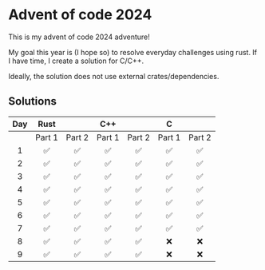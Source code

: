 # Advent of code 2024

This is my advent of code 2024 adventure!

My goal this year is (I hope so) to resolve everyday challenges using rust. If I have time, I create a solution for C/C++.

Ideally, the solution does not use external crates/dependencies.

## Solutions

|  Day  |  Rust  |        |  C++   |        |   C    |        |
| :---: | :----: | :----: | :----: | :----: | :----: | :----: |
|       | Part 1 | Part 2 | Part 1 | Part 2 | Part 1 | Part 2 |
|   1   |   ✅    |   ✅    |   ✅    |   ✅    |   ✅    |   ✅    |
|   2   |   ✅    |   ✅    |   ✅    |   ✅    |   ✅    |   ✅    |
|   3   |   ✅    |   ✅    |   ✅    |   ✅    |   ✅    |   ✅    |
|   4   |   ✅    |   ✅    |   ✅    |   ✅    |   ✅    |   ✅    |
|   5   |   ✅    |   ✅    |   ✅    |   ✅    |   ✅    |   ✅    |
|   6   |   ✅    |   ✅    |   ✅    |   ✅    |   ✅    |   ✅    |
|   7   |   ✅    |   ✅    |   ✅    |   ✅    |   ✅    |   ✅    |
|   8   |   ✅    |   ✅    |   ✅    |   ✅    |   ❌    |   ❌    |
|   9   |   ✅    |   ✅    |   ✅    |   ✅    |   ❌    |   ❌    |

